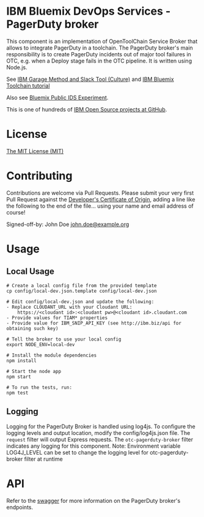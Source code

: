 # IBM Bluemix DevOps Services - PagerDuty broker

This component is an implementation of OpenToolChain Service Broker that allows to integrate PagerDuty in a toolchain.
The PagerDuty broker's main responsibility is to create PagerDuty incidents out of major tool failures in OTC, e.g. when a Deploy stage fails in the OTC pipeline.
It is written using Node.js.

See [IBM Garage Method and Slack Tool (Culture)](https://www.ibm.com/devops/method/content/manage/tool_pagerduty) and 
[IBM Bluemix Toolchain tutorial](https://www.ibm.com/devops/method/tutorials/tutorial_toolchain_flow)

Also see [Bluemix Public IDS Experiment](https://new-console.ng.bluemix.net/dashboard/devops).

This is one of hundreds of [IBM Open Source projects at GitHub](http://ibm.github.io).

# License

[The MIT License (MIT)](LICENSE.txt)

# Contributing

Contributions are welcome via Pull Requests. Please submit your very first Pull Request against the [Developer's Certificate of Origin](DCO.txt), adding a line like the following to the end of the file... using your name and email address of course!

Signed-off-by: John Doe <john.doe@example.org>

# Usage

Local Usage
-----------
    # Create a local config file from the provided template
    cp config/local-dev.json.template config/local-dev.json
    
    # Edit config/local-dev.json and update the following:
    - Replace CLOUDANT_URL with your Cloudant URL:
        https://<cloudant id>:<cloudant pw>@<cloudant id>.cloudant.com
    - Provide values for TIAM* properties
    - Provide value for IBM_SNIP_API_KEY (see http://ibm.biz/api for obtaining such key)

    # Tell the broker to use your local config
    export NODE_ENV=local-dev
    
    # Install the module dependencies
    npm install
    
    # Start the node app
    npm start
    
    # To run the tests, run:
    npm test


Logging
-------
Logging for the PagerDuty Broker is handled using log4js.
To configure the logging levels and output location, modify the config/log4js.json file.
The `request` filter will output Express requests.
The `otc-pagerduty-broker` filter indicates any logging for this component.
Note: Environment variable LOG4J_LEVEL can be set to change the logging level for otc-pagerduty-broker filter at runtime

# API

Refer to the [swagger](https://otc-pagerduty-broker.ng.bluemix.net/swagger/) for more information on the PagerDuty broker's endpoints.
